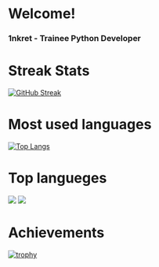 # Welcome! 

### 1nkret - Trainee Python Developer

# Streak Stats 
[![GitHub Streak](https://github-readme-streak-stats.herokuapp.com/?user=DenverCoder1)](https://git.io/streak-stats)

# Most used languages
[![Top Langs](https://github-readme-stats.vercel.app/api/top-langs/?username=anuraghazra&layout=compact)](https://github.com/anuraghazra/github-readme-stats)

# Top langueges 
![](https://github-profile-summary-cards.vercel.app/api/cards/repos-per-language?username=daniilshat&theme=solarized_dark)
![](https://github-profile-summary-cards.vercel.app/api/cards/most-commit-language?username=daniilshat&theme=solarized_dark)

# Achievements
[![trophy](https://github-profile-trophy.vercel.app/?username=ryo-ma)](https://github.com/ryo-ma/github-profile-trophy)
